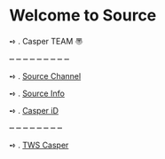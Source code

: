 # Welcome to Source

➺ . Casper TEAM 〠 

┉ ┉ ┉ ┉ ┉ ┉ ┉ ┉ ┉

➺ . [Source Channel](https://t.me/Cispar/11314)


➺ . [Source Info ](https://t.me/joinchat/AAAAAFQVFmdxgOFzBxq96g)     


➺ . [Casper iD](https://t.me/joinchat/AAAAAFDUWdoKKHcGqny1vA)     
 
 ┉ ┉ ┉ ┉ ┉ ┉ ┉ ┉ 

➺ . [TWS Casper](https://t.me/Y_8ibot)
